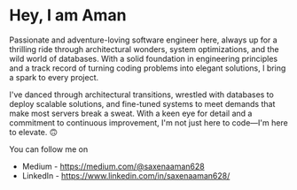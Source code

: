 # Hey, I am Aman
Passionate and adventure-loving software engineer here, always up for a thrilling ride through architectural wonders, system optimizations, and the wild world of databases. With a solid foundation in engineering principles and a track record of turning coding problems into elegant solutions, I bring a spark to every project.

I've danced through architectural transitions, wrestled with databases to deploy scalable solutions, and fine-tuned systems to meet demands that make most servers break a sweat. With a keen eye for detail and a commitment to continuous improvement, I'm not just here to code—I'm here to elevate. :upside_down_face:

You can follow me on

- Medium - https://medium.com/@saxenaaman628
- LinkedIn - https://www.linkedin.com/in/saxenaaman628/
